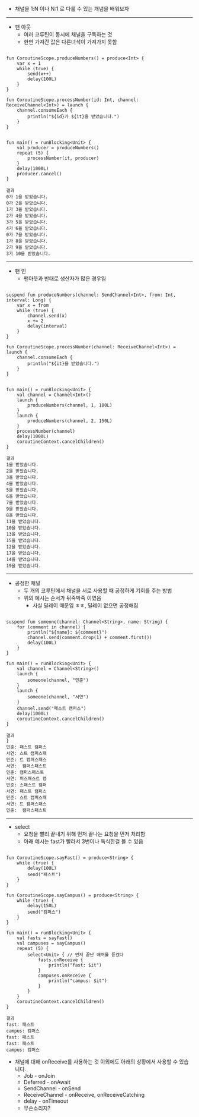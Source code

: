 - 채널을 1:N 이나 N:1 로 다룰 수 있는 개념을 배워보자

---

- 팬 아웃
	- 여러 코루틴이 동시에 채널을 구독하는 것
	- 한번 가져간 값은 다른녀석이 가져가지 못함

```

fun CoroutineScope.produceNumbers() = produce<Int> {
    var x = 1
    while (true) {
        send(x++)
        delay(100L)
    }
}

fun CoroutineScope.processNumber(id: Int, channel: ReceiveChannel<Int>) = launch {
    channel.consumeEach {
        println("${id}가 ${it}을 받았습니다.")
    }
}


fun main() = runBlocking<Unit> {
    val producer = produceNumbers()
    repeat (5) {
        processNumber(it, producer)
    }
    delay(1000L)
    producer.cancel()
}

결과
0가 1을 받았습니다.
0가 2을 받았습니다.
1가 3을 받았습니다.
2가 4을 받았습니다.
3가 5을 받았습니다.
4가 6을 받았습니다.
0가 7을 받았습니다.
1가 8을 받았습니다.
2가 9을 받았습니다.
3가 10을 받았습니다.

```

---

- 팬 인
	- 팬아웃과 반대로 생산자가 많은 경우임

```

suspend fun produceNumbers(channel: SendChannel<Int>, from: Int, interval: Long) {
    var x = from
    while (true) {
        channel.send(x)
        x += 2
        delay(interval)
    }
}

fun CoroutineScope.processNumber(channel: ReceiveChannel<Int>) = launch {
    channel.consumeEach {
        println("${it}을 받았습니다.")
    }
}


fun main() = runBlocking<Unit> {
    val channel = Channel<Int>()
    launch {
        produceNumbers(channel, 1, 100L)
    }
    launch {
        produceNumbers(channel, 2, 150L)
    }
    processNumber(channel)
    delay(1000L)
    coroutineContext.cancelChildren()
}

결과
1을 받았습니다.
2을 받았습니다.
3을 받았습니다.
4을 받았습니다.
5을 받았습니다.
6을 받았습니다.
7을 받았습니다.
9을 받았습니다.
8을 받았습니다.
11을 받았습니다.
10을 받았습니다.
13을 받았습니다.
15을 받았습니다.
12을 받았습니다.
17을 받았습니다.
14을 받았습니다.
19을 받았습니다.

```

---

- 공정한 채널
	- 두 개의 코루틴에서 채널을 서로 사용할 때 공정하게 기회를 주는 방법
	- 위의 예시는 순서가 뒤죽박죽 이였음
		- 사실 딜레이 때문임 ㅎㅎ, 딜레이 없으면 공정해짐


```

suspend fun someone(channel: Channel<String>, name: String) {
    for (comment in channel) {
        println("${name}: ${comment}")
        channel.send(comment.drop(1) + comment.first())
        delay(100L)
    }
}

fun main() = runBlocking<Unit> {
    val channel = Channel<String>()
    launch {
        someone(channel, "민준")
    }
    launch {
        someone(channel, "서연")
    }
    channel.send("패스트 캠퍼스")
    delay(1000L)
    coroutineContext.cancelChildren()
}

결과
}
민준: 패스트 캠퍼스
서연: 스트 캠퍼스패
민준: 트 캠퍼스패스
서연:  캠퍼스패스트
민준: 캠퍼스패스트 
서연: 퍼스패스트 캠
민준: 스패스트 캠퍼
서연: 패스트 캠퍼스
민준: 스트 캠퍼스패
서연: 트 캠퍼스패스
민준:  캠퍼스패스트

```

---

- select
	- 요청을 빨리 끝내기 위해 먼저 끝나는 요청을 먼저 처리함
	- 아래 예시는 fast가 빨라서 3번이나 독식한걸 볼 수 있음

```

fun CoroutineScope.sayFast() = produce<String> {
    while (true) {
        delay(100L)
        send("패스트")
    }
}

fun CoroutineScope.sayCampus() = produce<String> {
    while (true) {
        delay(150L)
        send("캠퍼스")
    }
}

fun main() = runBlocking<Unit> {
    val fasts = sayFast()
    val campuses = sayCampus()
    repeat (5) {
        select<Unit> { // 먼저 끝난 애꺼를 듣겠다
            fasts.onReceive {
                println("fast: $it")
            }
            campuses.onReceive {
                println("campus: $it")
            }
        }
    }
    coroutineContext.cancelChildren()
}

결과
fast: 패스트
campus: 캠퍼스
fast: 패스트
fast: 패스트
campus: 캠퍼스

```

- 채널에 대해 onReceive를 사용하는 것 이외에도 아래의 상황에서 사용할 수 있습니다.
	- Job - onJoin
	- Deferred - onAwait
	- SendChannel - onSend
	- ReceiveChannel - onReceive, onReceiveCatching
	- delay - onTimeout
	- 무슨소리지?

